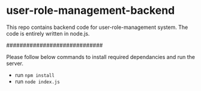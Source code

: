 # user-role-management-backend

This repo contains backend code for user-role-management system. The code is entirely written in node.js. 

#############################

Please follow below commands to install required dependancies and run the server.

- run ```npm install```
- run ```node index.js```
